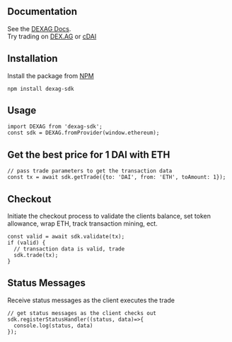 ## Documentation

See the [DEXAG Docs](https://docs.dex.ag).  
Try trading on [DEX.AG](https://dex.ag) or [cDAI](https://cDAI.io)

## Installation
Install the package from [NPM](https://www.npmjs.com/package/dexag-sdk)

```
npm install dexag-sdk
```

## Usage
```
import DEXAG from 'dexag-sdk';
const sdk = DEXAG.fromProvider(window.ethereum);
```

## Get the best price for 1 DAI with ETH
```
// pass trade parameters to get the transaction data
const tx = await sdk.getTrade({to: 'DAI', from: 'ETH', toAmount: 1});
```

## Checkout
Initiate the checkout process to validate the clients balance, set token allowance, wrap ETH, track transaction mining, ect.
```
const valid = await sdk.validate(tx);
if (valid) {
  // transaction data is valid, trade
  sdk.trade(tx);
}
```

## Status Messages
Receive status messages as the client executes the trade
```
// get status messages as the client checks out
sdk.registerStatusHandler((status, data)=>{
  console.log(status, data)
});
```
